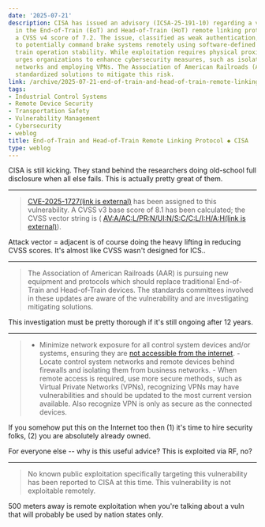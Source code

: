 ```yaml
---
date: '2025-07-21'
description: CISA has issued an advisory (ICSA-25-191-10) regarding a vulnerability
  in the End-of-Train (EoT) and Head-of-Train (HoT) remote linking protocol, with
  a CVSS v4 score of 7.2. The issue, classified as weak authentication, allows attackers
  to potentially command brake systems remotely using software-defined radios, risking
  train operation stability. While exploitation requires physical proximity, CISA
  urges organizations to enhance cybersecurity measures, such as isolating control
  networks and employing VPNs. The Association of American Railroads (AAR) is developing
  standardized solutions to mitigate this risk.
link: /archive/2025-07-21-end-of-train-and-head-of-train-remote-linking-protocol-cisa.md
tags:
- Industrial Control Systems
- Remote Device Security
- Transportation Safety
- Vulnerability Management
- Cybersecurity
- weblog
title: End-of-Train and Head-of-Train Remote Linking Protocol ◆ CISA
type: weblog
---
```


CISA is still kicking. They stand behind the researchers doing old-school full disclosure when all else fails. This is actually pretty great of them.

---

> [CVE-2025-1727(link is external)](https://www.cve.org/CVERecord?id=CVE-2025-1727) has been assigned to this vulnerability. A CVSS v3 base score of 8.1 has been calculated; the CVSS vector string is ( [AV:A/AC:L/PR:N/UI:N/S:C/C:L/I:H/A:H(link is external)](https://www.first.org/cvss/calculator/3.1#CVSS:3.1/AV:A/AC:L/PR:N/UI:N/S:U/C:N/I:H/A:H)).

Attack vector = adjacent is of course doing the heavy lifting in reducing CVSS scores. It's almost like CVSS wasn't designed for ICS..

---

> The Association of American Railroads (AAR) is pursuing new equipment and protocols which should replace traditional End-of-Train and Head-of-Train devices. The standards committees involved in these updates are aware of the vulnerability and are investigating mitigating solutions.

This investigation must be pretty thorough if it's still ongoing after 12 years.

---

> - Minimize network exposure for all control system devices and/or systems, ensuring they are [not accessible from the internet](https://www.cisa.gov/uscert/ics/alerts/ICS-ALERT-10-301-01). - Locate control system networks and remote devices behind firewalls and isolating them from business networks. - When remote access is required, use more secure methods, such as Virtual Private Networks (VPNs), recognizing VPNs may have vulnerabilities and should be updated to the most current version available. Also recognize VPN is only as secure as the connected devices.

If you somehow put this on the Internet too then (1) it's time to hire security folks, (2) you are absolutely already owned.

For everyone else -- why is this useful advice? This is exploited via RF, no?

---

> No known public exploitation specifically targeting this vulnerability has been reported to CISA at this time. This vulnerability is not exploitable remotely.

500 meters away is remote exploitation when you're talking about a vuln that will probably be used by nation states only.
